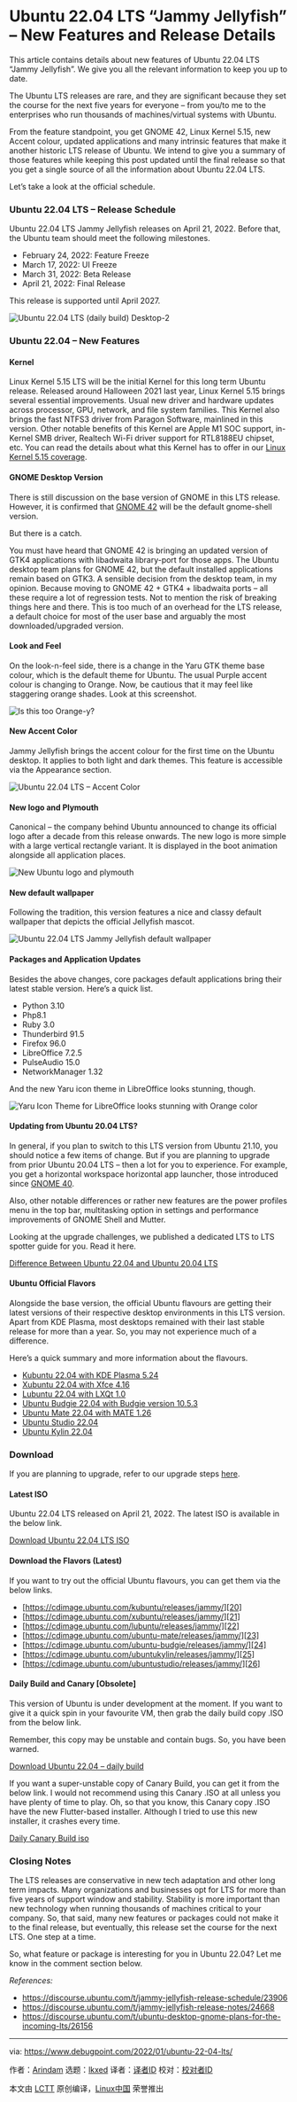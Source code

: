 [#]: subject: "Ubuntu 22.04 LTS “Jammy Jellyfish” – New Features and Release Details"
[#]: via: "https://www.debugpoint.com/2022/01/ubuntu-22-04-lts/"
[#]: author: "Arindam https://www.debugpoint.com/author/admin1/"
[#]: collector: "lkxed"
[#]: translator: " "
[#]: reviewer: " "
[#]: publisher: " "
[#]: url: " "

Ubuntu 22.04 LTS “Jammy Jellyfish” – New Features and Release Details
======
This article contains details about new features of Ubuntu 22.04 LTS “Jammy Jellyfish”. We give you all the relevant information to keep you up to date.

The Ubuntu LTS releases are rare, and they are significant because they set the course for the next five years for everyone – from you/to me to the enterprises who run thousands of machines/virtual systems with Ubuntu.

From the feature standpoint, you get GNOME 42, Linux Kernel 5.15, new Accent colour, updated applications and many intrinsic features that make it another historic LTS release of Ubuntu. We intend to give you a summary of those features while keeping this post updated until the final release so that you get a single source of all the information about Ubuntu 22.04 LTS.

Let’s take a look at the official schedule.

### Ubuntu 22.04 LTS – Release Schedule

Ubuntu 22.04 LTS Jammy Jellyfish releases on April 21, 2022. Before that, the Ubuntu team should meet the following milestones.

* February 24, 2022: Feature Freeze
* March 17, 2022: UI Freeze
* March 31, 2022: Beta Release
* April 21, 2022: Final Release

This release is supported until April 2027.

![Ubuntu 22.04 LTS (daily build) Desktop-2][1]

### Ubuntu 22.04 – New Features

#### Kernel

Linux Kernel 5.15 LTS will be the initial Kernel for this long term Ubuntu release. Released around Halloween 2021 last year, Linux Kernel 5.15 brings several essential improvements. Usual new driver and hardware updates across processor, GPU, network, and file system families. This Kernel also brings the fast NTFS3 driver from Paragon Software, mainlined in this version. Other notable benefits of this Kernel are Apple M1 SOC support, in-Kernel SMB driver, Realtech Wi-Fi driver support for RTL8188EU chipset, etc. You can read the details about what this Kernel has to offer in our [Linux Kernel 5.15 coverage][2].

#### GNOME Desktop Version

There is still discussion on the base version of GNOME in this LTS release. However, it is confirmed that [GNOME 42][3] will be the default gnome-shell version.

But there is a catch.

You must have heard that GNOME 42 is bringing an updated version of GTK4 applications with libadwaita library-port for those apps. The Ubuntu desktop team plans for GNOME 42, but the default installed applications remain based on GTK3. A sensible decision from the desktop team, in my opinion. Because moving to GNOME 42 + GTK4 + libadwaita ports – all these require a lot of regression tests. Not to mention the risk of breaking things here and there. This is too much of an overhead for the LTS release, a default choice for most of the user base and arguably the most downloaded/upgraded version.

#### Look and Feel

On the look-n-feel side, there is a change in the Yaru GTK theme base colour, which is the default theme for Ubuntu. The usual Purple accent colour is changing to Orange. Now, be cautious that it may feel like staggering orange shades. Look at this screenshot.

![Is this too Orange-y?][4]

#### New Accent Color

Jammy Jellyfish brings the accent colour for the first time on the Ubuntu desktop. It applies to both light and dark themes. This feature is accessible via the Appearance section.

![Ubuntu 22.04 LTS – Accent Color][5]

#### New logo and Plymouth

Canonical – the company behind Ubuntu announced to change its official logo after a decade from this release onwards. The new logo is more simple with a large vertical rectangle variant. It is displayed in the boot animation alongside all application places.

![New Ubuntu logo and plymouth][6]

#### New default wallpaper

Following the tradition, this version features a nice and classy default wallpaper that depicts the official Jellyfish mascot.

![Ubuntu 22.04 LTS Jammy Jellyfish default wallpaper][7]

#### Packages and Application Updates

Besides the above changes, core packages default applications bring their latest stable version. Here’s a quick list.

* Python 3.10
* Php8.1
* Ruby 3.0
* Thunderbird 91.5
* Firefox 96.0
* LibreOffice 7.2.5
* PulseAudio 15.0
* NetworkManager 1.32

And the new Yaru icon theme in LibreOffice looks stunning, though.

![Yaru Icon Theme for LibreOffice looks stunning with Orange color][8]

#### Updating from Ubuntu 20.04 LTS?

In general, if you plan to switch to this LTS version from Ubuntu 21.10, you should notice a few items of change. But if you are planning to upgrade from prior Ubuntu 20.04 LTS – then a lot for you to experience. For example, you get a horizontal workspace horizontal app launcher, those introduced since [GNOME 40][9].

Also, other notable differences or rather new features are the power profiles menu in the top bar, multitasking option in settings and performance improvements of GNOME Shell and Mutter.

Looking at the upgrade challenges, we published a dedicated LTS to LTS spotter guide for you. Read it here.

[Difference Between Ubuntu 22.04 and Ubuntu 20.04 LTS][10]

#### Ubuntu Official Flavors

Alongside the base version, the official Ubuntu flavours are getting their latest versions of their respective desktop environments in this LTS version. Apart from KDE Plasma, most desktops remained with their last stable release for more than a year. So, you may not experience much of a difference.

Here’s a quick summary and more information about the flavours.

* [Kubuntu 22.04 with KDE Plasma 5.24][11]
* [Xubuntu 22.04 with Xfce 4.16][12]
* [Lubuntu 22.04 with LXQt 1.0][13]
* [Ubuntu Budgie 22.04 with Budgie version 10.5.3][14]
* [Ubuntu Mate 22.04 with MATE 1.26][15]
* [Ubuntu Studio 22.04][16]
* [Ubuntu Kylin 22.04][17]

### Download

If you are planning to upgrade, refer to our upgrade steps [here][18].

#### Latest ISO

Ubuntu 22.04 LTS released on April 21, 2022. The latest ISO is available in the below link.

[Download Ubuntu 22.04 LTS ISO][19]

#### Download the Flavors (Latest)

If you want to try out the official Ubuntu flavours, you can get them via the below links.

* [https://cdimage.ubuntu.com/kubuntu/releases/jammy/][20]
* [https://cdimage.ubuntu.com/xubuntu/releases/jammy/][21]
* [https://cdimage.ubuntu.com/lubuntu/releases/jammy/][22]
* [https://cdimage.ubuntu.com/ubuntu-mate/releases/jammy/][23]
* [https://cdimage.ubuntu.com/ubuntu-budgie/releases/jammy/][24]
* [https://cdimage.ubuntu.com/ubuntukylin/releases/jammy/][25]
* [https://cdimage.ubuntu.com/ubuntustudio/releases/jammy/][26]

#### Daily Build and Canary [Obsolete]

This version of Ubuntu is under development at the moment. If you want to give it a quick spin in your favourite VM, then grab the daily build copy .ISO from the below link.

Remember, this copy may be unstable and contain bugs. So, you have been warned.

[Download Ubuntu 22.04 – daily build][27]

If you want a super-unstable copy of Canary Build, you can get it from the below link. I would not recommend using this Canary .ISO at all unless you have plenty of time to play. Oh, so that you know, this Canary copy .ISO have the new Flutter-based installer. Although I tried to use this new installer, it crashes every time.

[Daily Canary Build iso][28]

### Closing Notes

The LTS releases are conservative in new tech adaptation and other long term impacts. Many organizations and businesses opt for LTS for more than five years of support window and stability. Stability is more important than new technology when running thousands of machines critical to your company. So, that said, many new features or packages could not make it to the final release, but eventually, this release set the course for the next LTS. One step at a time.

So, what feature or package is interesting for you in Ubuntu 22.04? Let me know in the comment section below.

*References:*

* https://discourse.ubuntu.com/t/jammy-jellyfish-release-schedule/23906
* https://discourse.ubuntu.com/t/jammy-jellyfish-release-notes/24668
* https://discourse.ubuntu.com/t/ubuntu-desktop-gnome-plans-for-the-incoming-lts/26156

--------------------------------------------------------------------------------

via: https://www.debugpoint.com/2022/01/ubuntu-22-04-lts/

作者：[Arindam][a]
选题：[lkxed][b]
译者：[译者ID](https://github.com/译者ID)
校对：[校对者ID](https://github.com/校对者ID)

本文由 [LCTT](https://github.com/LCTT/TranslateProject) 原创编译，[Linux中国](https://linux.cn/) 荣誉推出

[a]: https://www.debugpoint.com/author/admin1/
[b]: https://github.com/lkxed
[1]: https://www.debugpoint.com/wp-content/uploads/2022/01/Ubuntu-22.04-LTS-daily-build-Desktop-2.jpg
[2]: https://www.debugpoint.com/2021/11/linux-kernel-5-15/
[3]: https://www.debugpoint.com/2021/12/gnome-42/
[4]: https://www.debugpoint.com/wp-content/uploads/2022/01/Is-this-too-Orange-y.jpg
[5]: https://www.debugpoint.com/wp-content/uploads/2022/01/Ubuntu-22.04-LTS-Accent-Color.jpg
[6]: https://www.debugpoint.com/wp-content/uploads/2022/01/New-Ubuntu-logo-and-playmouth.jpg
[7]: https://www.debugpoint.com/wp-content/uploads/2022/01/Ubuntu-22.04-LTS-Jammy-Jellyfish-default-wallpaper.jpg
[8]: https://www.debugpoint.com/wp-content/uploads/2022/01/Yaru-Icon-Theme-for-LibreOffice-looks-stunning-with-Orange-color-1024x226.jpg
[9]: https://www.debugpoint.com/2021/03/gnome-40-release/
[10]: https://www.debugpoint.com/2022/04/difference-ubuntu-22-04-20-04/
[11]: https://www.debugpoint.com/2022/04/kubuntu-22-04-lts/
[12]: https://www.debugpoint.com/2022/04/xubuntu-22-04-lts/
[13]: https://www.debugpoint.com/2022/04/lubuntu-22-04-lts/
[14]: https://www.debugpoint.com/2022/04/ubuntu-budgie-22-04-lts/
[15]: https://www.debugpoint.com/2022/04/ubuntu-mate-22-04-lts/
[16]: https://www.debugpoint.com/2022/04/ubuntu-studio-22-04-lts/
[17]: https://www.debugpoint.com/2022/04/ubuntu-kylin-22-04-lts/
[18]: https://www.debugpoint.com/2022/04/upgrade-ubuntu-22-04-from-20-04/
[19]: https://releases.ubuntu.com/jammy/
[20]: https://cdimage.ubuntu.com/kubuntu/releases/jammy/release/
[21]: https://cdimage.ubuntu.com/xubuntu/releases/jammy/release
[22]: https://cdimage.ubuntu.com/lubuntu/releases/jammy/release/
[23]: https://cdimage.ubuntu.com/ubuntu-mate/releases/jammy/release/
[24]: https://cdimage.ubuntu.com/ubuntu-budgie/releases/jammy/release/
[25]: https://cdimage.ubuntu.com/ubuntukylin/releases/jammy/release/
[26]: https://cdimage.ubuntu.com/ubuntustudio/releases/jammy/release/
[27]: https://cdimage.ubuntu.com/daily-live/current/
[28]: https://cdimage.ubuntu.com/daily-canary/current/
